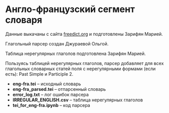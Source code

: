 # Англо-французский сегмент словаря
Данные выкачаны с сайта [freedict.org](https://freedict.org) и подготовлены Зарифян Марией.

Глагольный парсер создан Джураевой Ольгой.

Таблица нерегулярных глаголов подготовлена Зарифян Марией.


Пользуясь таблицей нерегулярных глаголов, парсер добавляет для всех глагольных словарных статей поля с нерегулярными формами (если есть): Past Simple и Participle 2.

* **eng-fra.tei** – исходный словарь
* **eng-fra_parsed.tei** – отпарсенный словарь
* **error_log.txt** – лог ошибок парсера
* **IRREGULAR_ENGLISH.csv** – таблица нерегулярных глаголов
* **tei_for_eng-fra.ipynb** – код парсера
